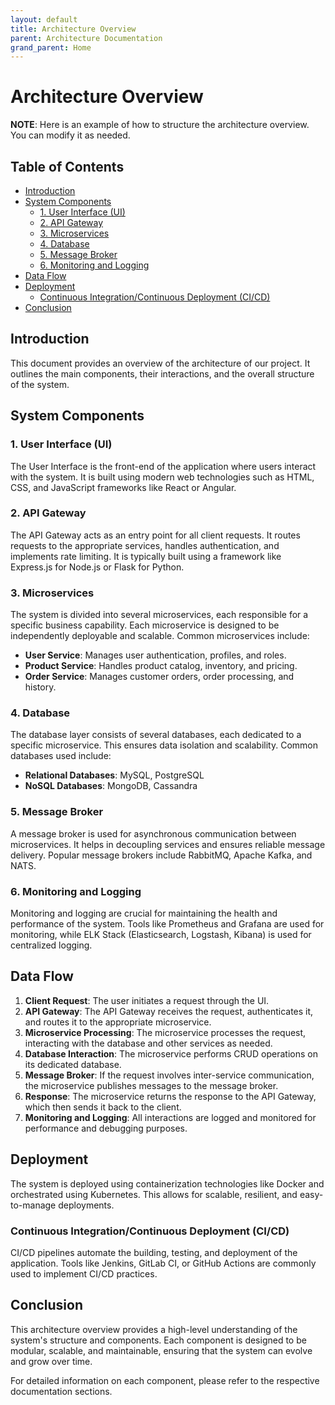 ```yaml
---
layout: default
title: Architecture Overview
parent: Architecture Documentation
grand_parent: Home
---
```


# Architecture Overview

**NOTE**: Here is an example of how to structure the architecture overview. You can modify it as needed.

## Table of Contents

- [Introduction](#introduction)
- [System Components](#system-components)
  - [1. User Interface (UI)](#1-user-interface-ui)
  - [2. API Gateway](#2-api-gateway)
  - [3. Microservices](#3-microservices)
  - [4. Database](#4-database)
  - [5. Message Broker](#5-message-broker)
  - [6. Monitoring and Logging](#6-monitoring-and-logging)
- [Data Flow](#data-flow)
- [Deployment](#deployment)
  - [Continuous Integration/Continuous Deployment (CI/CD)](#continuous-integrationcontinuous-deployment-cicd)
- [Conclusion](#conclusion)

## Introduction

This document provides an overview of the architecture of our project. It outlines the main components, their interactions, and the overall structure of the system.

## System Components

### 1. User Interface (UI)

The User Interface is the front-end of the application where users interact with the system. It is built using modern web technologies such as HTML, CSS, and JavaScript frameworks like React or Angular.

### 2. API Gateway

The API Gateway acts as an entry point for all client requests. It routes requests to the appropriate services, handles authentication, and implements rate limiting. It is typically built using a framework like Express.js for Node.js or Flask for Python.

### 3. Microservices

The system is divided into several microservices, each responsible for a specific business capability. Each microservice is designed to be independently deployable and scalable. Common microservices include:

- **User Service**: Manages user authentication, profiles, and roles.
- **Product Service**: Handles product catalog, inventory, and pricing.
- **Order Service**: Manages customer orders, order processing, and history.

### 4. Database

The database layer consists of several databases, each dedicated to a specific microservice. This ensures data isolation and scalability. Common databases used include:

- **Relational Databases**: MySQL, PostgreSQL
- **NoSQL Databases**: MongoDB, Cassandra

### 5. Message Broker

A message broker is used for asynchronous communication between microservices. It helps in decoupling services and ensures reliable message delivery. Popular message brokers include RabbitMQ, Apache Kafka, and NATS.

### 6. Monitoring and Logging

Monitoring and logging are crucial for maintaining the health and performance of the system. Tools like Prometheus and Grafana are used for monitoring, while ELK Stack (Elasticsearch, Logstash, Kibana) is used for centralized logging.

## Data Flow

1. **Client Request**: The user initiates a request through the UI.
2. **API Gateway**: The API Gateway receives the request, authenticates it, and routes it to the appropriate microservice.
3. **Microservice Processing**: The microservice processes the request, interacting with the database and other services as needed.
4. **Database Interaction**: The microservice performs CRUD operations on its dedicated database.
5. **Message Broker**: If the request involves inter-service communication, the microservice publishes messages to the message broker.
6. **Response**: The microservice returns the response to the API Gateway, which then sends it back to the client.
7. **Monitoring and Logging**: All interactions are logged and monitored for performance and debugging purposes.

## Deployment

The system is deployed using containerization technologies like Docker and orchestrated using Kubernetes. This allows for scalable, resilient, and easy-to-manage deployments.

### Continuous Integration/Continuous Deployment (CI/CD)

CI/CD pipelines automate the building, testing, and deployment of the application. Tools like Jenkins, GitLab CI, or GitHub Actions are commonly used to implement CI/CD practices.

## Conclusion

This architecture overview provides a high-level understanding of the system's structure and components. Each component is designed to be modular, scalable, and maintainable, ensuring that the system can evolve and grow over time.

For detailed information on each component, please refer to the respective documentation sections.

